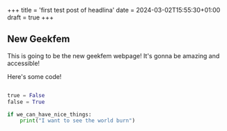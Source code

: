 +++
title = 'first test post of headlina'
date = 2024-03-02T15:55:30+01:00
draft = true 
+++

## New Geekfem

This is going to be the new geekfem webpage! It's gonna be amazing and accessible!

Here's some code!

```python

true = False
false = True

if we_can_have_nice_things:
    print("I want to see the world burn")
```


